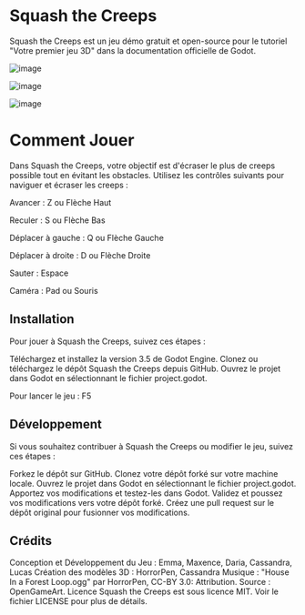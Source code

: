 # Squash the Creeps

Squash the Creeps est un jeu démo gratuit et open-source pour le tutoriel "Votre premier jeu 3D" dans la documentation officielle de Godot.

![image](https://github.com/EmmaESD/game-godot/assets/146823946/b0d1200d-419b-4dfd-b243-8915b71e8494)

![image](https://github.com/EmmaESD/game-godot/assets/146823946/dee665ea-4d0f-4392-827e-2d5e9aa5fe29)

![image](https://github.com/EmmaESD/game-godot/assets/146823946/4218af63-b5c5-4770-9304-d68fb4847f95)


# Comment Jouer
Dans Squash the Creeps, votre objectif est d'écraser le plus de creeps possible tout en évitant les obstacles. Utilisez les contrôles suivants pour naviguer et écraser les creeps :

Avancer : Z ou Flèche Haut

Reculer : S ou Flèche Bas

Déplacer à gauche : Q ou Flèche Gauche

Déplacer à droite : D ou Flèche Droite

Sauter : Espace

Caméra : Pad ou Souris

## Installation
Pour jouer à Squash the Creeps, suivez ces étapes :

Téléchargez et installez la version 3.5 de Godot Engine. Clonez ou téléchargez le dépôt Squash the Creeps depuis GitHub. Ouvrez le projet dans Godot en sélectionnant le fichier project.godot.

Pour lancer le jeu : F5

## Développement
Si vous souhaitez contribuer à Squash the Creeps ou modifier le jeu, suivez ces étapes :

Forkez le dépôt sur GitHub. Clonez votre dépôt forké sur votre machine locale. Ouvrez le projet dans Godot en sélectionnant le fichier project.godot. Apportez vos modifications et testez-les dans Godot. Validez et poussez vos modifications vers votre dépôt forké. Créez une pull request sur le dépôt original pour fusionner vos modifications.

## Crédits
Conception et Développement du Jeu : Emma, Maxence, Daria, Cassandra, Lucas Création des modèles 3D : HorrorPen, Cassandra Musique : "House In a Forest Loop.ogg" par HorrorPen, CC-BY 3.0: Attribution. Source : OpenGameArt. Licence Squash the Creeps est sous licence MIT. Voir le fichier LICENSE pour plus de détails.
